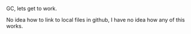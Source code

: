 GC, lets get to work.

No idea how to link to local files in github, I have no idea how any of this works.
